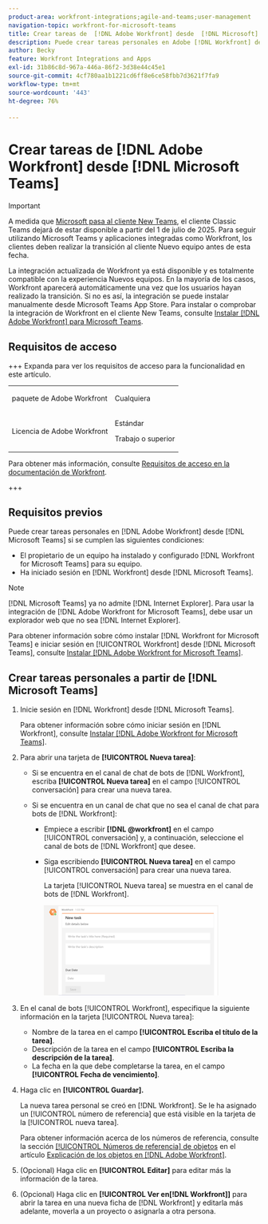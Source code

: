 ```yaml
---
product-area: workfront-integrations;agile-and-teams;user-management
navigation-topic: workfront-for-microsoft-teams
title: Crear tareas de  [!DNL Adobe Workfront] desde  [!DNL Microsoft] Teams
description: Puede crear tareas personales en Adobe [!DNL Workfront] desde Microsoft Teams si el propietario de un equipo ha instalado y configurado [!DNL Workfront] para Microsoft Teams para su equipo y ha iniciado sesión en Workfront desde Microsoft Teams.
author: Becky
feature: Workfront Integrations and Apps
exl-id: 31b86c8d-967a-446a-86f2-3d38e44c45e1
source-git-commit: 4cf780aa1b1221cd6ff8e6ce58fbb7d3621f7fa9
workflow-type: tm+mt
source-wordcount: '443'
ht-degree: 76%

---
```


# Crear tareas de [!DNL Adobe Workfront] desde [!DNL Microsoft Teams]

>[!IMPORTANT]
>
>A medida que [Microsoft pasa al cliente New Teams](https://learn.microsoft.com/en-us/microsoftteams/teams-classic-client-end-of-availability), el cliente Classic Teams dejará de estar disponible a partir del 1 de julio de 2025. Para seguir utilizando Microsoft Teams y aplicaciones integradas como Workfront, los clientes deben realizar la transición al cliente Nuevo equipo antes de esta fecha.
>
>La integración actualizada de Workfront ya está disponible y es totalmente compatible con la experiencia Nuevos equipos. En la mayoría de los casos, Workfront aparecerá automáticamente una vez que los usuarios hayan realizado la transición. Si no es así, la integración se puede instalar manualmente desde Microsoft Teams App Store. Para instalar o comprobar la integración de Workfront en el cliente New Teams, consulte [Instalar [!DNL Adobe Workfront] para Microsoft Teams](/help/quicksilver/workfront-integrations-and-apps/using-workfront-with-microsoft-teams/install-workfront-ms-teams.md).



## Requisitos de acceso

+++ Expanda para ver los requisitos de acceso para la funcionalidad en este artículo.

<table style="table-layout:auto"> 
 <col> 
 <col> 
 <tbody> 
  <tr> 
   <td role="rowheader">paquete de Adobe Workfront</td> 
   <td> <p>Cualquiera</p> </td> 
  </tr> 
  <tr> 
   <td role="rowheader">Licencia de Adobe Workfront</td> 
   <td> <p>Estándar</p>
   <p>Trabajo o superior</p> </td> 
  </tr> 
 </tbody> 
</table>

Para obtener más información, consulte [Requisitos de acceso en la documentación de Workfront](/help/quicksilver/administration-and-setup/add-users/access-levels-and-object-permissions/access-level-requirements-in-documentation.md).

+++

## Requisitos previos

Puede crear tareas personales en [!DNL Adobe Workfront] desde [!DNL Microsoft Teams] si se cumplen las siguientes condiciones:

* El propietario de un equipo ha instalado y configurado [!DNL Workfront for Microsoft Teams] para su equipo.
* Ha iniciado sesión en [!DNL Workfront] desde [!DNL Microsoft Teams].

>[!NOTE]
>
>[!DNL Microsoft Teams] ya no admite [!DNL Internet Explorer]. Para usar la integración de [!DNL Adobe Workfront for Microsoft Teams], debe usar un explorador web que no sea [!DNL Internet Explorer].

Para obtener información sobre cómo instalar [!DNL Workfront for Microsoft Teams] e iniciar sesión en [!UICONTROL Workfront] desde [!DNL Microsoft Teams], consulte [Instalar [!DNL Adobe Workfront for Microsoft Teams]](../../workfront-integrations-and-apps/using-workfront-with-microsoft-teams/install-workfront-ms-teams.md).

## Crear tareas personales a partir de [!DNL Microsoft Teams]

1. Inicie sesión en [!DNL Workfront] desde [!DNL Microsoft Teams].

   Para obtener información sobre cómo iniciar sesión en [!DNL Workfront], consulte [Instalar [!DNL Adobe Workfront for Microsoft Teams]](../../workfront-integrations-and-apps/using-workfront-with-microsoft-teams/install-workfront-ms-teams.md).

1. Para abrir una tarjeta de **[!UICONTROL Nueva tarea]**:

   * Si se encuentra en el canal de chat de bots de [!DNL Workfront], escriba **[!UICONTROL Nueva tarea]** en el campo [!UICONTROL conversación] para crear una nueva tarea.
   * Si se encuentra en un canal de chat que no sea el canal de chat para bots de [!DNL Workfront]:

      * Empiece a escribir **[!DNL @workfront]** en el campo [!UICONTROL conversación] y, a continuación, seleccione el canal de bots de [!DNL Workfront] que desee.
      * Siga escribiendo **[!UICONTROL Nueva tarea]** en el campo [!UICONTROL conversación] para crear una nueva tarea.

        La tarjeta [!UICONTROL Nueva tarea] se muestra en el canal de bots de [!DNL Workfront].

        ![ms_teams_new_task_card.png](assets/ms-teams-new-task-card-350x181.png)

1. En el canal de bots [!UICONTROL Workfront], especifique la siguiente información en la tarjeta [!UICONTROL Nueva tarea]:

   * Nombre de la tarea en el campo **[!UICONTROL Escriba el título de la tarea]**.
   * Descripción de la tarea en el campo **[!UICONTROL Escriba la descripción de la tarea]**.
   * La fecha en la que debe completarse la tarea, en el campo **[!UICONTROL Fecha de vencimiento]**.

1. Haga clic en **[!UICONTROL Guardar].**

   La nueva tarea personal se creó en [!DNL Workfront]. Se le ha asignado un [!UICONTROL número de referencia] que está visible en la tarjeta de la [!UICONTROL nueva tarea].

   Para obtener información acerca de los números de referencia, consulte la sección [[!UICONTROL Números de referencia] de objetos](../../workfront-basics/navigate-workfront/workfront-navigation/understand-objects.md#understanding-reference-numbers-of-objects) en el artículo [Explicación de los objetos en [!DNL Adobe Workfront]](../../workfront-basics/navigate-workfront/workfront-navigation/understand-objects.md).

1. (Opcional) Haga clic en **[!UICONTROL Editar]** para editar más la información de la tarea.
1. (Opcional) Haga clic en **[!UICONTROL Ver en[!DNL Workfront]]** para abrir la tarea en una nueva ficha de [!DNL Workfront] y editarla más adelante, moverla a un proyecto o asignarla a otra persona.
